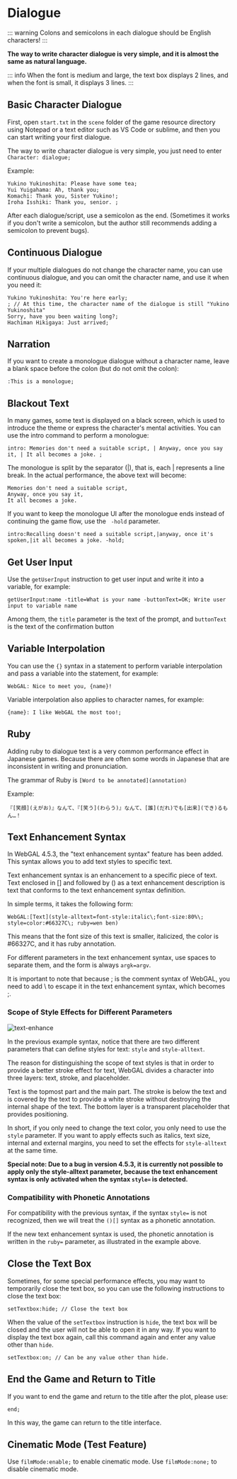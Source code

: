 # Dialogue

::: warning
Colons and semicolons in each dialogue should be English characters!
:::

**The way to write character dialogue is very simple, and it is almost the same as natural language.**

::: info
When the font is medium and large, the text box displays 2 lines, and when the font is small, it displays 3 lines.
:::

## Basic Character Dialogue

First, open `start.txt` in the `scene` folder of the game resource directory using Notepad or a text editor such as VS Code or sublime, and then you can start writing your first dialogue.

The way to write character dialogue is very simple, you just need to enter `Character: dialogue;`

Example:

``` ws
Yukino Yukinoshita: Please have some tea;
Yui Yuigahama: Ah, thank you;
Komachi: Thank you, Sister Yukino!;
Iroha Isshiki: Thank you, senior. ;
```

After each dialogue/script, use a semicolon as the end. (Sometimes it works if you don't write a semicolon, but the author still recommends adding a semicolon to prevent bugs).

## Continuous Dialogue

If your multiple dialogues do not change the character name, you can use continuous dialogue, and you can omit the character name, and use it when you need it:

``` ws
Yukino Yukinoshita: You're here early;
; // At this time, the character name of the dialogue is still "Yukino Yukinoshita"
Sorry, have you been waiting long?;
Hachiman Hikigaya: Just arrived;
```

## Narration

If you want to create a monologue dialogue without a character name, leave a blank space before the colon (but do not omit the colon):

``` ws
:This is a monologue;
```

## Blackout Text

In many games, some text is displayed on a black screen, which is used to introduce the theme or express the character's mental activities. You can use the intro command to perform a monologue:

``` ws
intro: Memories don't need a suitable script, | Anyway, once you say it, | It all becomes a joke. ;
```

The monologue is split by the separator (|), that is, each | represents a line break. In the actual performance, the above text will become:

``` ws
Memories don't need a suitable script,
Anyway, once you say it,
It all becomes a joke.
```

If you want to keep the monologue UI after the monologue ends instead of continuing the game flow, use the ` -hold` parameter.

``` ws
intro:Recalling doesn't need a suitable script,|anyway, once it's spoken,|it all becomes a joke. -hold;
```

## Get User Input

Use the `getUserInput` instruction to get user input and write it into a variable, for example:

```
getUserInput:name -title=What is your name -buttonText=OK; Write user input to variable name
```

Among them, the `title` parameter is the text of the prompt, and `buttonText` is the text of the confirmation button

## Variable Interpolation

You can use the `{}` syntax in a statement to perform variable interpolation and pass a variable into the statement, for example:

```
WebGAL: Nice to meet you, {name}!
```

Variable interpolation also applies to character names, for example:

```
{name}: I like WebGAL the most too!;
```

## Ruby

Adding ruby to dialogue text is a very common performance effect in Japanese games. Because there are often some words in Japanese that are inconsistent in writing and pronunciation.

The grammar of Ruby is `[Word to be annotated](annotation)`

Example:

```
『[笑顔](えがお)』なんて、『[笑う](わらう)』なんて、[誰](だれ)でも[出来](でき)るもん…！
```

## Text Enhancement Syntax

In WebGAL 4.5.3, the "text enhancement syntax" feature has been added. This syntax allows you to add text styles to specific text.

Text enhancement syntax is an enhancement to a specific piece of text. Text enclosed in [] and followed by () as a text enhancement description is text that conforms to the text enhancement syntax definition.

In simple terms, it takes the following form:

```
WebGAL:[Text](style-alltext=font-style:italic\;font-size:80%\; style=color:#66327C\; ruby=wen ben)
```

This means that the font size of this text is smaller, italicized, the color is #66327C, and it has ruby annotation.

For different parameters in the text enhancement syntax, use spaces to separate them, and the form is always `argk=argv`.

It is important to note that because ; is the comment syntax of WebGAL, you need to add \ to escape it in the text enhancement syntax, which becomes \;.

### Scope of Style Effects for Different Parameters

![text-enhance](text-enhance.png)

In the previous example syntax, notice that there are two different parameters that can define styles for text: `style` and `style-alltext`.

The reason for distinguishing the scope of text styles is that in order to provide a better stroke effect for text, WebGAL divides a character into three layers: text, stroke, and placeholder.

Text is the topmost part and the main part. The stroke is below the text and is covered by the text to provide a white stroke without destroying the internal shape of the text. The bottom layer is a transparent placeholder that provides positioning.

In short, if you only need to change the text color, you only need to use the `style` parameter. If you want to apply effects such as italics, text size, internal and external margins, you need to set the effects for `style-alltext` at the same time.

**Special note: Due to a bug in version 4.5.3, it is currently not possible to apply only the style-alltext parameter, because the text enhancement syntax is only activated when the syntax `style=` is detected.**

### Compatibility with Phonetic Annotations

For compatibility with the previous syntax, if the syntax `style=` is not recognized, then we will treat the `()[]` syntax as a phonetic annotation.

If the new text enhancement syntax is used, the phonetic annotation is written in the `ruby=` parameter, as illustrated in the example above.

## Close the Text Box

Sometimes, for some special performance effects, you may want to temporarily close the text box, so you can use the following instructions to close the text box:

``` ws
setTextbox:hide; // Close the text box
```

When the value of the `setTextbox` instruction is `hide`, the text box will be closed and the user will not be able to open it in any way. If you want to display the text box again, call this command again and enter any value other than `hide`.

``` ws
setTextbox:on; // Can be any value other than hide.
```

## End the Game and Return to Title

If you want to end the game and return to the title after the plot, please use:

``` ws
end;
```

In this way, the game can return to the title interface.

## Cinematic Mode (Test Feature)

Use `filmMode:enable;` to enable cinematic mode.
Use `filmMode:none;` to disable cinematic mode.
